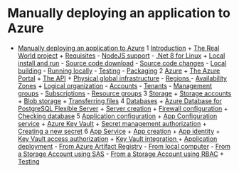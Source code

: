 # Manually deploying an application to Azure

- [Manually deploying an application to Azure](README.md)
   1 [Introduction](100-introduction.md#introduction)
      + [The Real World project](100-introduction.md#the-real-world-project)
      + [Requisites](100-introduction.md#requisites)
         - [NodeJS support](100-introduction.md#nodejs-support)
         - [.Net 8 for Linux](100-introduction.md#net-8-for-linux)
      + [Local install and run](100-introduction.md#local-install-and-run)
         - [Source code download](100-introduction.md#source-code-download)
         - [Source code changes](100-introduction.md#source-code-changes)
         - [Local building](100-introduction.md#local-building)
         - [Running locally](100-introduction.md#running-locally)
         - [Testing](100-introduction.md#testing)
         - [Packaging](100-introduction.md#packaging)
   2 [Azure](110-azure.md#azure)
      + [The Azure Portal](110-azure.md#the-azure-portal)
      + [The API](110-azure.md#the-api)
      + [Physical global infrastructure](110-azure.md#physical-global-infrastructure)
         - [Regions ](110-azure.md#regions)
         - [Availability Zones](110-azure.md#availability-zones)
      + [Logical organization](110-azure.md#logical-organization)
         - [Accounts](110-azure.md#accounts)
         - [Tenants](110-azure.md#tenants)
         - [Management groups](110-azure.md#management-groups)
         - [Subscriptions](110-azure.md#subscriptions)
         - [Resource groups](110-azure.md#resource-groups)
   3 [Storage](120-storage.md#storage)
      + [Storage accounts](120-storage.md#storage-accounts)
      + [Blob storage](120-storage.md#blob-storage)
      + [Transferring files](120-storage.md#transferring-files)
   4 [Databases](130-databases.md#databases)
      + [Azure Database for PostgreSQL Flexible Server](130-databases.md#azure-database-for-postgresql-flexible-server)
      + [Server creation](130-databases.md#server-creation)
      + [Firewall configuration](130-databases.md#firewall-configuration)
      + [Checking database](130-databases.md#checking-database)
   5 [Application configuration](140-app-configuration.md#application-configuration)
      + [App Configuration service](140-app-configuration.md#app-configuration-service)
      + [Azure Key Vault](140-app-configuration.md#azure-key-vault)
      + [Secret management authorization](140-app-configuration.md#secret-management-authorization)
      + [Creating a new secret](140-app-configuration.md#creating-a-new-secret)
   6 [App Service](150-app-service.md#app-service)
      + [App creation](150-app-service.md#app-creation)
      + [App identity](150-app-service.md#app-identity)
      + [Key Vault access authorization](150-app-service.md#key-vault-access-authorization)
      + [Key Vault integration ](150-app-service.md#key-vault-integration)
      + [Application deployment](150-app-service.md#application-deployment)
         - [From Azure Artifact Registry](150-app-service.md#from-azure-artifact-registry)
         - [From local computer](150-app-service.md#from-local-computer)
         - [From a Storage Account using SAS](150-app-service.md#from-a-storage-account-using-sas)
         - [From a Storage Account using RBAC](150-app-service.md#from-a-storage-account-using-rbac)
      + [Testing](150-app-service.md#testing-1)